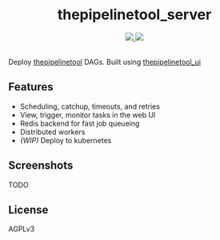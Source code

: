 <h1 align=center>thepipelinetool_server</h1>
<!-- <h4 align="center"></h4> -->

<div align="center">
  <a href="https://crates.io/crates/thepipelinetool" target="_blank">
    <img src="https://img.shields.io/crates/v/thepipelinetool" />
  </a>
  <a href="https://github.com/thepipelinetool/thepipelinetool_server/actions/workflows/build.yml" target="_blank">
    <img src="https://github.com/thepipelinetool/thepipelinetool_server/actions/workflows/build.yml/badge.svg" />
  </a>
</div>

</br>

Deploy [thepipelinetool](https://github.com/thepipelinetool/thepipelinetool) DAGs. Built using [thepipelinetool_ui](https://github.com/thepipelinetool/thepipelinetool_ui)


## Features
- Scheduling, catchup, timeouts, and retries
- View, trigger, monitor tasks in the web UI
- Redis backend for fast job queueing
- Distributed workers
- *(WIP)* Deploy to kubernetes

## Screenshots
TODO

## License
AGPLv3